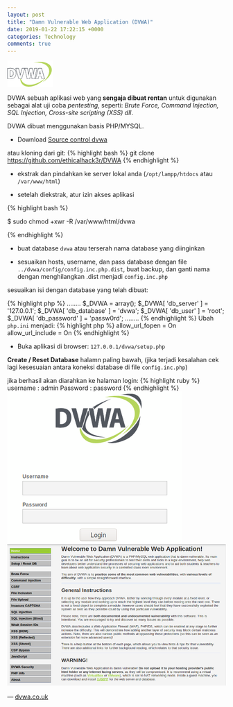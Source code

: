 ```yaml
---
layout: post
title: "Damn Vulnerable Web Application (DVWA)"
date: 2019-01-22 17:22:15 +0000
categories: Technology
comments: true
---
```

![dvwa logo](/assets/img/20190122/logo.png)

DVWA sebuah aplikasi web yang **sengaja dibuat rentan** untuk digunakan sebagai alat uji coba *pentesting*, seperti: *Brute Force, Command Injection, SQL Injection, Cross-site scripting (XSS) dll*.

DVWA dibuat menggunakan basis PHP/MYSQL.

- Download <a href="https://github.com/ethicalhack3r/DVWA/archive/master.zip" target="_blank">Source control dvwa</a>

atau kloning dari git:
{% highlight bash %}
git clone https://github.com/ethicalhack3r/DVWA
{% endhighlight %}

- ekstrak dan pindahkan ke server lokal anda (`/opt/lampp/htdocs` atau `/var/www/html`)

- setelah diekstrak, atur izin akses aplikasi

{% highlight bash %}

$ sudo chmod +xwr -R /var/www/html/dvwa

{% endhighlight %}

- buat database `dvwa` atau terserah nama database yang diinginkan

- sesuaikan hosts, username, dan pass database dengan file `../dvwa/config/config.inc.php.dist`, buat backup, dan ganti nama dengan menghilangkan .dist menjadi `config.inc.php`

sesuaikan isi dengan database yang telah dibuat:

{% highlight php %}
........
$_DVWA = array();
$_DVWA[ 'db_server' ]   = '127.0.0.1';
$_DVWA[ 'db_database' ] = 'dvwa';
$_DVWA[ 'db_user' ]     = 'root';
$_DVWA[ 'db_password' ] = 'passw0rd';
........
{% endhighlight %}
Ubah `php.ini` menjadi:
{% highlight php %}
allow_url_fopen = On
allow_url_include = On
{% endhighlight %}

- Buka aplikasi di browser:
`127.0.0.1/dvwa/setup.php`

**Create / Reset Database** halamn paling bawah, (jika terjadi kesalahan <span class='text-danger text-bold'>cek lagi kesesuaian</span> antara koneksi database di file `config.inc.php`)

jika berhasil akan diarahkan ke halaman login:
{% highlight ruby %}
username	: admin
Password 	: password
{% endhighlight %}
![dvwa logo](/assets/img/20190122/1.png)
![dvwa logo](/assets/img/20190122/2.png)


&mdash; [dvwa.co.uk](http://dvwa.co.uk/)
